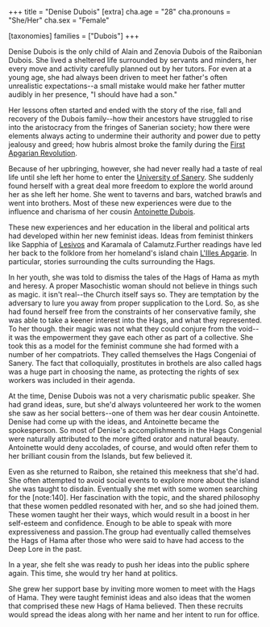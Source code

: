 +++
title = "Denise Dubois"
[extra]
cha.age = "28"
cha.pronouns = "She/Her"
cha.sex = "Female"

[taxonomies]
families = ["Dubois"]
+++

Denise Dubois is the only child of Alain and Zenovia Dubois of the Raibonian Dubois. She lived a sheltered life surrounded by servants and minders, her every move and activity carefully planned out by her tutors. For even at a young age, she had always been driven to meet her father's often unrealistic expectations--a small mistake would make her father mutter audibly in her presence, "I should have had a son."

Her lessons often started and ended with the story of the rise, fall and recovery of the Dubois family--how their ancestors have struggled to rise into the aristocracy from the fringes of Sanerian society; how there were elements always acting to undermine their authority and power due to petty jealousy and greed; how hubris almost broke the family during the [First Apgarian Revolution](https://campaigns.home.thekennel.info/en-US/campaign/1/notes/5/edit#).

Because of her upbringing, however, she had never really had a taste of real life until she left her home to enter the [University of Sanery](@/organizations/university-of-sanery.md). She suddenly found herself with a great deal more freedom to explore the world around her as she left her home. She went to taverns and bars, watched brawls and went into brothers. Most of these new experiences were due to the influence and charisma of her cousin [Antoinette Dubois](@/characters/antoinette-dubois.md).

These new experiences and her education in the liberal and political arts had developed within her new feminist ideas. Ideas from feminist thinkers like Sapphia of [Lesivos]("@/locations/lesivos.md) and Karamala of Calamutz.Further readings have led her back to the folklore from her homeland's island chain [L'Illes Apgarie](@/locations/l-illes-apgarie.md). In particular, stories surrounding the cults surrounding the Hags.  

In her youth, she was told to dismiss the tales of the Hags of Hama as myth and heresy. A proper Masochistic woman should not believe in things such as magic. it isn't real--the Church itself says so. They are temptation by the adversary to lure you away from proper supplication to the Lord. So, as she had found herself free from the constraints of her conservative family, she was able to take a keener interest into the Hags, and what they represented. To her though. their magic was not what they could conjure from the void--it was the empowerment they gave each other as part of a collective. She took this as a model for the feminist commune she had formed with a number of her compatriots. They called themselves the Hags Congeniai of Sanery. The fact that colloquially, prostitutes in brothels are also called hags was a huge part in choosing the name, as protecting the rights of sex workers was included in their agenda.

At the time, Denise Dubois was not a very charismatic public speaker. She had grand ideas, sure, but she'd always volunteered her work to the women she saw as her social betters--one of them was her dear cousin Antoinette. Denise had come up with the ideas, and Antoinette became the spokesperson. So most of Denise's accomplishments in the Hags Congenial were naturally attributed to the more gifted orator and natural beauty. Antoinette would deny accolades, of course, and would often refer them to her brilliant cousin from the Islands, but few believed it.

Even as she returned to Raibon, she retained this meekness that she'd had. She often attempted to avoid social events to explore more about the island she was taught to disdain. Eventually she met with some women searching for the \[note:140\]. Her fascination with the topic, and the shared philosophy that these women peddled resonated with her, and so she had joined them. These women taught her their ways, which would result in a boost in her self-esteem and confidence. Enough to be able to speak with more expressiveness and passion.The group had eventually called themselves the Hags of Hama after those who were said to have had access to the Deep Lore in the past.  

In a year, she felt she was ready to push her ideas into the public sphere again. This time, she would try her hand at politics.

She grew her support base by inviting more women to meet with the Hags of Hama. They were taught feminist ideas and also ideas that the women that comprised these new Hags of Hama believed. Then these recruits would spread the ideas along with her name and her intent to run for office.
